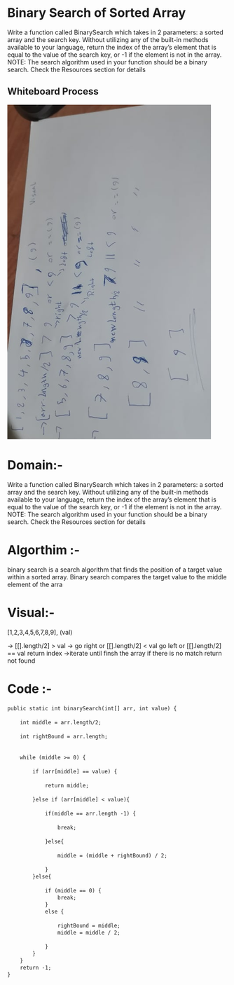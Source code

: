 # Binary Search of Sorted Array

Write a function called BinarySearch which takes in 2 parameters: a sorted array and the search key. Without utilizing any of the built-in methods available to your language, return the index of the array’s element that is equal to the value of the search key, or -1 if the element is not in the array.
NOTE: The search algorithm used in your function should be a binary search.
Check the Resources section for details

## Whiteboard Process

![Challenge1](../img/binry-search.jpg)


# Domain:-

Write a function called BinarySearch which takes in 2 parameters: a sorted array and the search key. Without utilizing any of the built-in methods available to your language, return the index of the array’s element that is equal to the value of the search key, or -1 if the element is not in the array.
NOTE: The search algorithm used in your function should be a binary search.
Check the Resources section for details



# Algorthim :-

 binary search is a search algorithm that finds the position of a target value within a sorted array. Binary search compares the target value to the middle element of the arra

# Visual:-

[1,2,3,4,5,6,7,8,9], (val)

-> [[].length/2] > val -> go right or [[].length/2] < val go left or [[].length/2] == val return index  ->iterate until finsh the array if there is no match return not found 


#   Code :-

    public static int binarySearch(int[] arr, int value) {

        int middle = arr.length/2;

        int rightBound = arr.length;
        
        
        while (middle >= 0) {

            if (arr[middle] == value) {

                return middle;

            }else if (arr[middle] < value){

                if(middle == arr.length -1) {

                    break;

                }else{

                    middle = (middle + rightBound) / 2;

                }
            }else{
                
                if (middle == 0) {
                    break;
                }
                else {

                    rightBound = middle;
                    middle = middle / 2;

                }
            }
        }
        return -1;
    }


